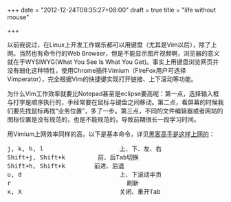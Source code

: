 +++
date = "2012-12-24T08:35:27+08:00"
draft = true
title = "life without mouse"

+++



以前我说过，在Linux上开发工作娱乐都可以用键盘（尤其是Vim以后），除了上网。当然也有命令行的Web Browser，但是不能显示图片视频啊，浏览器的意义就在于WYSIWYG(What You See Is What You Get)。事实上用键盘浏览网页并没有弱化这种特性，使用Chrome插件Vimium（FireFox用户可选择Vimperator），完全根据Vim的快捷键实现打开链接、上下滚动等功能。

为什么Vim工作效率就要比Notepad甚至是eclipse要高呢：第一点，选择输入框与打字是顺序执行的，手经常要在鼠标与键盘之间移动。第二点，看屏幕的时候我们要先找鼠标再找“业务位置”，多了一步。第三点，不同的文件编辑器或者网站的图标位置是没有规范的，也是不能规范的，导致前期很长一段学习时间。

用Vimium上网效率同样的高，以下是基本命令，详见[黑客高手是这样上网的](http://www.iplaysoft.com/vimium-and-vimperator.html)：

<pre>
j, k, h, l                     上、下、左、右
Shift+j, Shift+k         前、后Tab切换
Shift+h, Shift+k        前进、后退
u, d                           上、下滚动半页
r                                刷新
x, X                           关闭、重开Tab
</pre>